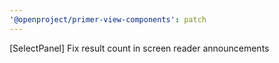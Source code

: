 ```yaml
---
'@openproject/primer-view-components': patch
---
```


[SelectPanel] Fix result count in screen reader announcements
